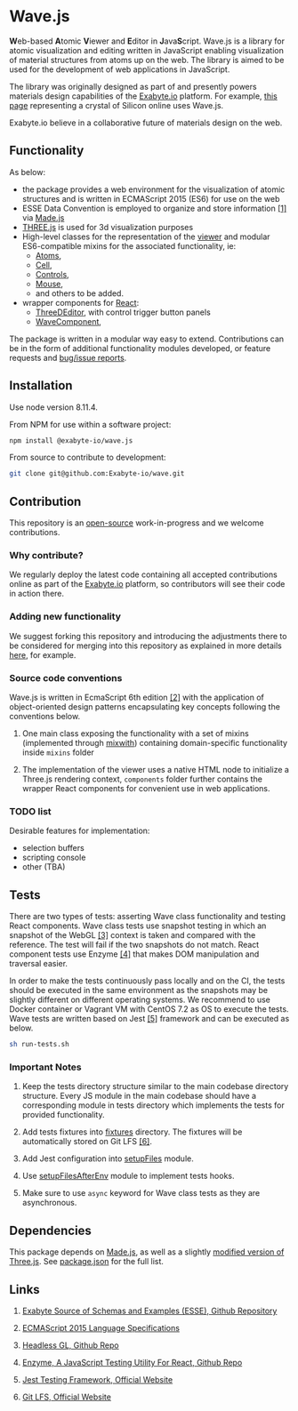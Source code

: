 # Wave.js

**W**eb-based **A**tomic **V**iewer and **E**ditor in **J**ava**S**cript. Wave.js is a library for atomic visualization and editing written in JavaScript enabling visualization of material structures from atoms up on the web. The library is aimed to be used for the development of web applications in JavaScript.

The library was originally designed as part of and presently powers materials design capabilities of the [Exabyte.io](https://exabyte.io) platform. For example, [this page](https://platform.exabyte.io/demo/materials/n3HSzCmyoctgJFGGE) representing a crystal of Silicon online uses Wave.js.

Exabyte.io believe in a collaborative future of materials design on the web.

## Functionality

As below:

- the package provides a web environment for the visualization of atomic structures and is written in ECMAScript 2015 (ES6) for use on the web
- ESSE Data Convention is employed to organize and store information [[1]](#links) via [Made.js](https://github.com/exabyte-io/made-js)
- [THREE.js](https://threejs.org/) is used for 3d visualization purposes
- High-level classes for the representation of the [viewer](src/wave.js) and modular ES6-compatible mixins for the associated functionality, ie:
    - [Atoms](src/mixins/atoms.js), 
    - [Cell](src/mixins/cell.js),
    - [Controls](src/mixins/controls.js),
    - [Mouse](src/mixins/mouse.js),
    - and others to be added.
- wrapper components for [React](https://reactjs.org/):
    - [ThreeDEditor](src/components/ThreeDEditor.js), with control trigger button panels
    - [WaveComponent](src/components/WaveComponent.js),

The package is written in a modular way easy to extend. Contributions can be in the form of additional functionality modules developed, or feature requests and [bug/issue reports](https://help.github.com/articles/creating-an-issue/).

## Installation
Use node version 8.11.4.

From NPM for use within a software project:

```bash
npm install @exabyte-io/wave.js

```

From source to contribute to development:

```bash
git clone git@github.com:Exabyte-io/wave.git
```

## Contribution

This repository is an [open-source](LICENSE.md) work-in-progress and we welcome contributions.

### Why contribute?

We regularly deploy the latest code containing all accepted contributions online as part of the [Exabyte.io](https://exabyte.io) platform, so contributors will see their code in action there.

### Adding new functionality

We suggest forking this repository and introducing the adjustments there to be considered for merging into this repository as explained in more details [here](https://gist.github.com/Chaser324/ce0505fbed06b947d962), for example.

### Source code conventions

Wave.js is written in EcmaScript 6th edition [[2]](#links) with the application of object-oriented design patterns encapsulating key concepts following the conventions below.

1. One main class exposing the functionality with a set of mixins (implemented through [mixwith](https://www.npmjs.com/package/mixwith)) containing domain-specific functionality inside `mixins` folder 

2. The implementation of the viewer uses a native HTML node to initialize a Three.js rendering context, `components` folder further contains the wrapper React components for convenient use in web applications.


### TODO list

Desirable features for implementation:

- selection buffers
- scripting console
- other (TBA)
    

## Tests

There are two types of tests: asserting Wave class functionality and testing React components. Wave class tests use snapshot testing in which an snapshot of the WebGL [[3]](#links) context is taken and compared with the reference. The test will fail if the two snapshots do not match. React component tests use Enzyme [[4]](#links) that makes DOM manipulation and traversal easier.

In order to make the tests continuously pass locally and on the CI, the tests should be executed in the same environment as the snapshots may be slightly different on different operating systems. We recommend to use Docker container or Vagrant VM with CentOS 7.2 as OS to execute the tests. Wave tests are written based on Jest [[5]](#links) framework and can be executed as below.

```bash
sh run-tests.sh
```

### Important Notes

1. Keep the tests directory structure similar to the main codebase directory structure. Every JS module in the main codebase should have a corresponding module in tests directory which implements the tests for provided functionality.

2. Add tests fixtures into [fixtures](./tests/fixtures) directory. The fixtures will be automatically stored on Git LFS [[6]](#links).

3. Add Jest configuration into [setupFiles](./tests/setupFiles.js) module.

4. Use [setupFilesAfterEnv](./tests/setupFilesAfterEnv.js) module to implement tests hooks.

5. Make sure to use `async` keyword for Wave class tests as they are asynchronous.

## Dependencies

This package depends on [Made.js](https://github.com/Exabyte-io/made.js), as well as a slightly [modified version of Three.js](https://github.com/Exabyte-io/three.js/commits/v0.90.0). See [package.json](package.json) for the full list.

## Links

1. [Exabyte Source of Schemas and Examples (ESSE), Github Repository](https://github.com/exabyte-io/exabyte-esse)
1. [ECMAScript 2015 Language Specifications](https://www.ecma-international.org/ecma-262/6.0/)

1. [Headless GL, Github Repo](https://github.com/stackgl/headless-gl)
1. [Enzyme, A JavaScript Testing Utility For React, Github Repo](https://github.com/airbnb/enzyme)
1. [Jest Testing Framework, Official Website](https://jestjs.io/index.html)
1. [Git LFS, Official Website](https://git-lfs.github.com/)

